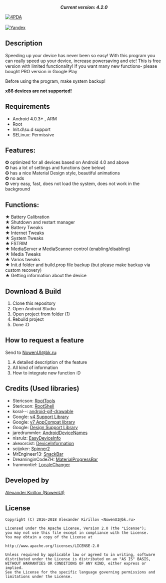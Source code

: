<p align="center">
  <i><b>Current version: 4.2.0</b></i>
</p>

[![4PDA](http://s.4pda.to/IhH7WppM5BiNVg742YhOtE9HnCGIOv6bNez0yNNTbkFooz2gO2waN6.png)](http://4pda.ru/forum/index.php?showtopic=768857&view=findpost&p=52780864)<br><br>
[![Yandex](http://lbp-insurance.com/picture_library/download.jpg)](https://yadi.sk/d/CCz8-XLJ3TkCro)


## Description
Speeding up your device has never been so easy! With this program you can really speed up your device, increase powersaving and etc!
This is free version with limited functionality! If you want many new functions- please bought PRO version in Google Play

Before using the program, make system backup!

<b>x86 devices are not supported!</b>

## Requirements
- Android 4.0.3+ , ARM
- Root
- Init.d\su.d support
- SELinux: Permissive

## Features:
✪ optimized for all devices based on Android 4.0 and above<br>
✪ has a lot of settings and functions (see below)<br>
✪ has a nice Material Design style, beautiful animations<br>
✪ no ads<br>
✪ very easy, fast, does not load the system, does not work in the background<br>

## Functions:
★ Battery Calibration<br>
★ Shutdown and restart manager<br>
★ Battery Tweaks<br>
★ Internet Tweaks<br>
★ System Tweaks<br>
★ FSTRIM<br>
★ MediaServer и MediaScanner control (enabling/disabling) <br>
★ Media Tweaks<br>
★ Varios tweaks<br>
★ Init.d folder and build.prop file backup (but please make backup via custom recovery)<br>
★ Getting information about the device<br>
  
## Download & Build

1. Clone this repository
2. Open Android Studio
3. Open project from folder (1)
4. Rebuild project
5. Done :D

## How to request a feature
Send to NowenUI@bk.ru:
1. A detailed description of the feature
2. All kind of information
3. How to integrate new function :D

## Credits (Used libraries)

* Stericson: [RootTools](https://github.com/Stericson/RootTools)
* Stericson: [RootShell](https://github.com/Stericson/RootShell)
* koral--: [android-gif-drawable](https://github.com/koral--/android-gif-drawable)
* Google: [v4 Support Library](https://developer.android.com/topic/libraries/support-library/features.html#v4)
* Google: [v7 AppCompat library](https://developer.android.com/topic/libraries/support-library/features.html#v7)
* Google: [Design Support Library](https://developer.android.com/topic/libraries/support-library/features.html#design)
* jaredrummler: [AndroidDeviceNames](https://github.com/jaredrummler/AndroidDeviceNames)
* nisrulz: [EasyDeviceInfo](https://github.com/nisrulz/easydeviceinfo)
* akexorcist: [DeviceInformation](https://github.com/akexorcist/DeviceInformation)
* scijoker: [Spinner2](https://github.com/scijoker/spinner2)
* MrEngineer13: [SnackBar](https://github.com/MrEngineer13/SnackBar)
* DreaminginCodeZH: [MaterialProgressBar](https://github.com/DreaminginCodeZH/MaterialProgressBar)
* franmontiel: [LocaleChanger](https://github.com/franmontiel/LocaleChanger)

## Developed by

[Alexander Kirillov (NowenUI)](https://vk.com/nowenuidev) 

## License

    Copyright (C) 2016-2018 Alexander Kirillov <NowenUI@bk.ru>

	Licensed under the Apache License, Version 2.0 (the "License");
	you may not use this file except in compliance with the License.
	You may obtain a copy of the License at

	http://www.apache.org/licenses/LICENSE-2.0

	Unless required by applicable law or agreed to in writing, software
	distributed under the License is distributed on an "AS IS" BASIS,
	WITHOUT WARRANTIES OR CONDITIONS OF ANY KIND, either express or implied.
	See the License for the specific language governing permissions and
	limitations under the License.
